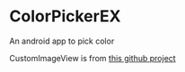 # ColorPickerEX
An android app to pick color

CustomImageView is from [this github project](https://github.com/MikeOrtiz/TouchImageView)
